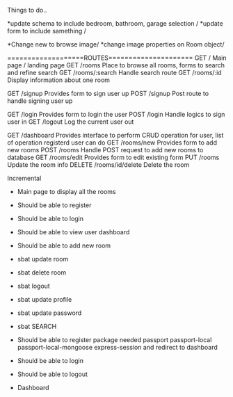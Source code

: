 Things to do..

*update schema to include bedroom, bathroom, garage selection \/
*update form to include samething \/

*Change new to browse image\/
*change image properties on Room object\/


===================ROUTES=====================
GET         /                   Main page / landing page
GET         /rooms              Place to browse all rooms, forms to search and refine search
GET         /rooms/:search      Handle search route
GET         /rooms/:id          Display information about one room

GET         /signup             Provides form to sign user up
POST        /signup             Post route to handle signing user up

GET         /login              Provides form to login the user
POST        /login              Handle logics to sign user in
GET         /logout             Log the current user out

GET         /dashboard          Provides interface to perform CRUD operation for user, list of operation                                   registerd user can do
GET         /rooms/new          Provides form to add new rooms
POST        /rooms              Handle POST request to add new rooms to database
GET         /rooms/edit         Provides form to edit existing form
PUT         /rooms              Update the room info
DELETE      /rooms/id/delete    Delete the room

Incremental

- Main page to display all the rooms
- Should be able to register
- Should be able to login
- Should be able to view user dashboard
- Should be able to add new room
- sbat update room
- sbat delete room
- sbat logout
- sbat update profile
- sbat update password
- sbat SEARCH



- Should be able to register
package needed
passport
passport-local
passport-local-mongoose
express-session
and redirect to dashboard

- Should be able to login
- Should be able to logout

- Dashboard

